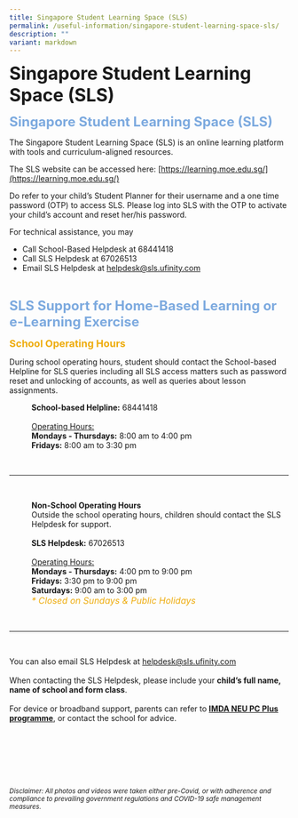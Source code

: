 ```yaml
---
title: Singapore Student Learning Space (SLS)
permalink: /useful-information/singapore-student-learning-space-sls/
description: ""
variant: markdown
---
```

<b><font size="6">Singapore Student Learning Space (SLS)</font></b>

<b><font size="5" color="#7daadf">Singapore Student Learning Space (SLS)</font></b>

  
The Singapore Student Learning Space (SLS) is an online learning platform with tools and curriculum-aligned resources.  
  
The SLS website can be accessed here:&nbsp;[https://learning.moe.edu.sg/](https://learning.moe.edu.sg/)  
  
Do refer to your child’s Student Planner for their username and a one time password (OTP) to access SLS. Please log into SLS with the OTP to activate your child’s account and reset her/his password.  
  
For technical assistance, you may  
  

*   Call School-Based Helpdesk at 68441418
*   Call SLS Helpdesk at 67026513
*   Email SLS Helpdesk at&nbsp;[helpdesk@sls.ufinity.com](mailto:helpdesk@sls.ufinity.com)

<br>

<b><font size="5" color="#7daadf">SLS Support for Home-Based Learning or e-Learning Exercise</font></b>

<b><font size="4" color="#eeac0d">School Operating Hours</font></b>

During school operating hours, student should contact the School-based Helpline for SLS queries including all SLS access matters such as password reset and unlocking of accounts, as well as queries about lesson assignments.  

<p style="margin-left: 40px">
<b>School-based Helpline:</b>&nbsp;68441418
<br><br>
<u>Operating Hours:</u><br>
<b>Mondays - Thursdays:</b>&nbsp;8:00 am to 4:00 pm<br>
<b>Fridays:</b>&nbsp;8:00 am to 3:30 pm<br>
</p>

<br>

* * *

<br>

<p style="margin-left: 40px">
<b>Non-School Operating Hours</b>
<br>
Outside the school operating hours, children should contact the SLS Helpdesk for support. <br><br> 
<b>SLS Helpdesk:</b>&nbsp;67026513  
<br><br>
<u>Operating Hours:</u><br>
<b>Mondays - Thursdays:</b> 4:00 pm to 9:00 pm<br>
<b>Fridays:</b>&nbsp;3:30 pm to 9:00 pm<br>
<b>Saturdays:</b>&nbsp;9:00 am to 3:00 pm<br>
<em><font size="3" color="#eeac0d">* Closed on Sundays &amp; Public Holidays</font></em>
</p>

<br>

* * *

<br>

You can also email SLS Helpdesk at&nbsp;<a href="helpdesk@sls.ufinity.com">helpdesk@sls.ufinity.com</a>
<br><br>
When contacting the SLS Helpdesk, please include your&nbsp;<b>child’s full name, name of school and form class</b>.  
<br>
For device or broadband support, parents can refer to&nbsp;<a href="https://www.imda.gov.sg/programme-listing/neu-pc-plus"><b>IMDA NEU PC Plus programme</b></a>, or contact the school for advice.


	

<br><br><br><br><br><br>
<sup>_Disclaimer: All photos and videos were taken either pre-Covid, or with adherence and compliance to prevailing government regulations and COVID-19 safe management measures._</sup>